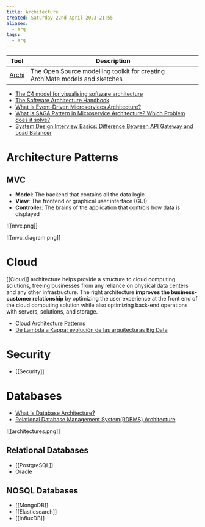 ```yaml
---
title: Architecture
created: Saturday 22nd April 2023 21:55
aliases:
  - arq
tags:
  - arq
---
```


| Tool                                    | Description                                                                  |
| --------------------------------------- | ---------------------------------------------------------------------------- |
| [Archi](https://www.archimatetool.com/) | The Open Source modelling toolkit for creating ArchiMate models and sketches |

- [The C4 model for visualising software architecture](https://c4model.com/)
- [The Software Architecture Handbook](https://www.freecodecamp.org/news/an-introduction-to-software-architecture-patterns/)
- [What Is Event-Driven Microservices Architecture?](https://medium.com/fintechexplained/what-is-event-driven-microservices-architecture-278d9e5adf8a)
- [What is SAGA Pattern in Microservice Architecture? Which Problem does it solve?](https://medium.com/javarevisited/what-is-saga-pattern-in-microservice-architecture-which-problem-does-it-solve-de45d7d01d2b)
- [System Design Interview Basics: Difference Between API Gateway and Load Balancer](https://levelup.gitconnected.com/system-design-interview-basics-difference-between-api-gateway-and-load-balancer-60260b568121)

# Architecture Patterns

## MVC

- **Model**: The backend that contains all the data logic
- **View**: The frontend or graphical user interface (GUI)
- **Controller**: The brains of the application that controls how data is displayed

![[mvc.png]]

![[mvc_diagram.png]]
# Cloud

[[Cloud]] architecture helps provide a structure to cloud computing solutions, freeing businesses from any reliance on physical data centers and any other infrastructure. The right architecture **improves the business-customer relationship** by optimizing the user experience at the front end of the cloud computing solution while also optimizing back-end operations with servers, solutions, and storage.

- [Cloud Architecture Patterns](https://distributedleo.medium.com/cloud-architecture-patterns-3a932a95691b)
- [De Lambda a Kappa: evolución de las arquitecturas Big Data](https://www.paradigmadigital.com/techbiz/de-lambda-a-kappa-evolucion-de-las-arquitecturas-big-data/)

# Security

- [[Security]]
# Databases

- [What Is Database Architecture?](https://medium.com/oceanize-geeks/concepts-of-database-architecture-dfdc558a93e4)
- [Relational Database Management System(RDBMS) Architecture](https://medium.com/thedevproject/relational-database-management-system-rdbms-architecture-1-1ba5e64b190a)

![[architectures.png]]

## Relational Databases

- [[PostgreSQL]]
- Oracle

## NOSQL Databases

- [[MongoDB]]
- [[Elasticsearch]]
- [[InfluxDB]]